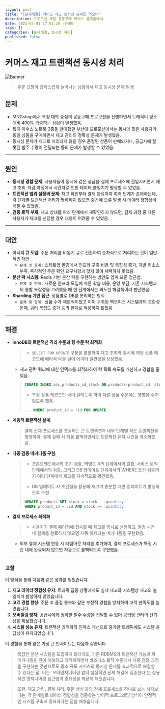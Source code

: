 ```yaml
---
layout: post
title: "[문제해결] 커머스 재고 동시성 문제를 겪으며"
description: 프로모션 세일 공동구매 커머스 플랫폼에서
date: 2021-07-01 17:01:28 -0400
tags: []
categories: [문제해결, 동시성 처리]
published: false
---
```


# 커머스 재고 트랜잭션 동시성 처리 

![Banner](https://www.bindcommerce.com/images/funzioni/inventory-sync2.jpg)
> 주문 요청이 급작스럽게 늘어나는 상황에서 재고 동시성 문제 발생


## **문제**

- MNGshop에서 특정 대학 중심의 공동구매 프로모션을 진행하면서 트래픽이 평소 대비 400% 급증하는 상황이 발생했음.
- 특히 아수스 노트북 3종을 판매했던 부산대 프로모션에서는 동시에 많은 사용자가 동일 상품을 구매하면서 재고 관리의 정확성 문제가 발생했음.
- 동시성 문제가 제대로 처리되지 않을 경우 품절된 상품이 판매되거나, 공급사에 잘못된 발주 수량이 전달되는 등의 문제가 발생할 수 있었음.

---

## **원인**

- **동시성 경합 문제**: 사용자들이 동시에 같은 상품을 결제 프로세스에 진입시키면서 재고 조회-차감 과정에서 시간차로 인한 데이터 불일치가 발생할 수 있었음.
- **트랜잭션 범위 설정의 문제**: 재고 확인부터 결제 완료까지 여러 단계가 존재하는데, 각 단계별 트랜잭션 처리가 명확하지 않으면 중간에 오류 발생 시 데이터 정합성이 깨질 수 있었음.
- **검증 로직 부재**: 재고 상태를 여러 단계에서 재확인하지 않으면, 결제 과정 중 다른 사용자가 재고를 선점할 경우 대응이 어려울 수 있었음.

---

## **대안**

- **메시지 큐 도입**: 주문 처리를 비동기 큐로 전환하여 순차적으로 처리하는 것이 일반적인 대안.
    - `문제 및 한계` :  스타트업 환경에서 인프라 구축 비용 및 복잡성 증가, 개발 리소스 부족, 즉각적인 주문 확인 요구사항과 맞지 않아 채택하지 못했음.
- **분산 락 시스템**: Redis 기반 분산 락을 구현하는 방안도 업계 표준 접근법.
    - `문제 및 한계` :  새로운 인프라 도입에 따른 학습 비용, 운영 부담, 기존 시스템과의 통합 복잡성을 고려했을 때 현 단계에서는 과도한 해결책이라 판단했음.
- **Sharding 기반 접근**: 상품별로 DB를 분리하는 방식
    - `문제 및 한계` :  상품 수가 제한적이었고 이미 구축된 백오피스 시스템과의 호환성 문제, 쿼리 복잡도 증가 등의 한계로 적용하지 않았음.

---

## **해결**

- **InnoDB의 트랜잭션 격리 수준과 행 수준 락 최적화**
    
    > - `SELECT FOR UPDATE` 구문을 활용하여 재고 조회와 동시에 해당 상품 레코드에 배타적 락을 걸어 데이터 일관성을 보장했음.
    - 재고 관련 쿼리에 대한 인덱스를 최적화하여 락 획득 속도를 개선하고 경합을 줄였음.
    > 
    > 
    > ```sql
    > CREATE INDEX idx_products_id_stock ON products(product_id, stock_quantity)
    > ```
    > 
    > - 특정 상품 레코드만 락이 걸리도록 하여 다른 상품 주문에는 영향을 주지 않도록 했음.
    > 
    > ```sql
    > ... WHERE product_id = :id FOR UPDATE
    > ```
    > 
- **계층적 트랜잭션 설계**:
    
    > 결제 전체 프로세스를 포괄하는 큰 트랜잭션과 내부 단계별 작은 트랜잭션을 병행하여, 결제 실패 시 자동 롤백되면서도 트랜잭션 유지 시간을 최소화했음.
    > 
- **다중 검증 메커니즘 구현**:
    
    > - 프론트엔드에서의 초기 검증, 백엔드 API 단계에서의 검증, 서비스 로직 단계에서의 검증, 그리고 DB 업데이트 단계에서의 WHERE 조건 검증까지 여러 단계에서 재고를 지속적으로 확인했음.
    > 
    > 
    > - DB 업데이트 시 조건절을 활용해 재고가 충분할 때만 업데이트가 발생하도록 구현
    > 
    > ```sql
    > UPDATE products SET stock = stock - :quantity 
    > WHERE product_id = :id AND stock >= :quantity
    > ```
    > 
- **결제 프로세스 최적화**
    
    > - 사용자가 결제 페이지에 접속할 때 재고를 임시로 선점하고, 일정 시간 내 결제를 완료하지 않으면 자동 해제되는 메커니즘을 구현했음.
    - 외부 결제 시스템 연동 시 타임아웃 처리를 추가하여, 결제 프로세스가 특정 시간 내에 완료되지 않으면 자동으로 롤백되도록 구현했음.
    > 

---

### **고찰**

이 방식을 통해 다음과 같은 성과를 얻었습니다.

1. **재고 데이터 정합성 유지**: 트래픽 급증 상황에서도 실제 재고와 시스템상 재고의 불일치가 발생하지 않았습니다.
2. **고객 경험 향상**: 주문 후 품절 통보와 같은 부정적 경험을 방지하여 고객 만족도를 높였습니다.
3. **오버셀링 방지**: 공급사에게 정확한 발주 수량을 전달할 수 있어 공급망 관리의 신뢰성을 확보했습니다.
4. **시스템 성능 유지**: 트랜잭션 최적화와 인덱스 개선으로 증가한 트래픽에도 시스템 응답성이 유지되었습니다.

이 경험을 통해 얻은 가장 큰 인사이트는 다음과 같습니다.

> 복잡한 분산 시스템을 도입하지 않더라도, 기존 RDBMS의 트랜잭션 기능과 락 매커니즘을 깊이 이해하고 최적화하면서 비즈니스 로직 수준에서 다중 검증 과정을 구현하는 것만으로도 중소 규모 커머스의 동시성 문제를 효과적으로 해결할 수 있다는 점. 이는 '오버엔지니어링 없이 실질적인 문제 해결에 집중한다'는 실용적인 엔지니어링 접근법의 중요성을 깨닫게 해줬습니다.
> 

> 또한, 재고 관리, 결제 처리, 주문 생성 등의 전체 프로세스를 하나로 보는 시각보다는, 각 단계별로 데이터 정합성을 검증하는 방어적 프로그래밍 방식이 안정적인 시스템 구축에 중요하다는 점을 배웠습니다.
>